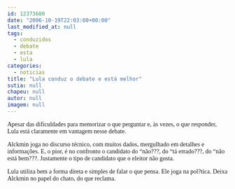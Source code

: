 ```yaml
---
id: 12373600
date: "2006-10-19T22:03:00+00:00"
last_modified_at: null
tags:
  - conduzidos
  - debate
  - esta
  - lula
categories:
  - noticias
title: "Lula conduz o debate e está melhor"
sutia: null
chapeu: null
autor: null
imagem: null
---
```

<p><P><FONT face=Verdana>Apesar das dificuldades para memorizar o que perguntar e, às vezes, o que responder, Lula está claramente em vantagem nesse debate.</FONT></P></p>
<p><P><FONT face=Verdana>Alckmin joga no discurso técnico, com muitos dados, mergulhado em detalhes e informações. E, o pior, é no confronto o candidato do “não???, do “tá errado???, do “não está bem???. Justamente o tipo de candidato que o eleitor não gosta.</FONT></P></p>
<p><P><FONT face=Verdana>Lula utiliza bem a forma direta e simples de falar o que pensa. Ele joga na pol?tica. Deixa Alckmin no papel do chato, do que reclama.</FONT></P> </p>
